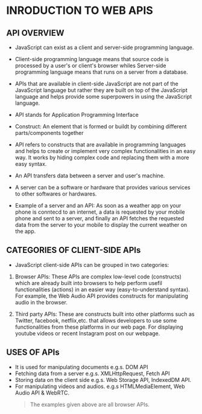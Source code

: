 # INRODUCTION TO WEB APIS

## API OVERVIEW

- JavaScript can exist as a client and server-side programming language.

- Client-side programming language means that source code is processed by a user's or client's browser whiles Server-side programming language means that runs on a server from a database.

- APIs that are available in client-side JavaScript are not part of the JavaScript language but rather they are built on top of the JavaScript language and helps provide some superpowers in using the JavaScript language.

- API stands for Application Programming Interface

- Construct: An element that is formed or buildt by combining different parts/components together

- API refers to constructs that are available in programming languages and helps to create or implement very complex functionalities in an easy way. It works by hiding complex code and replacing them with a more easy syntax.

- An API transfers data between a server and user's machine.

- A server can be a software or hardware that provides various services to other softwares or hardwares.

- Example of a server and an API: As soon as a weather app on your phone is conntecd to an internet, a data is requested by your mobile phone and sent to a server, and finally an API fetches the requested data from the server to your mobile to display the current weather on the app.

## CATEGORIES OF CLIENT-SIDE APIs

- JavaScript client-side APIs can be grouped in two categories:

1. Browser APIs: These APIs are complex low-level code (constructs) which are already built into browsers to help perform usefil functionalities (actions) in an easier way (easy-to-understand syntax). For example, the Web Audio API provides constructs for manipulating audio in the browser.

2. Third party APIs: These are constructs built into other platforms such as Twitter, facebook, netflix,etc. that allows developers to use some functionalities from these platforms in our web page. For displaying youtube videos or recent Instagram post on our webpage.

## USES OF APIs

- It is used for manipulating documents e.g.s. DOM API
- Fetching data from a server e.g.s. XMLHttpRequest, Fetch API
- Storing data on the client side e.g.s. Web Storage API, IndexedDM API.
- For manipulating videos and audios. e.g.s HTMLMediaElement, Web Audio API & WebRTC.
  > The examples given above are all browser APIs.
